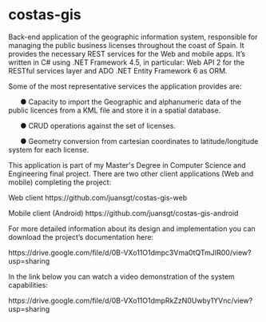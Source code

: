 # costas-gis
Back-end application of the geographic information system, responsible for managing the public business licenses throughout the coast of Spain. It provides the necessary REST services for the Web and mobile apps. It’s written in C# using .NET Framework 4.5, in particular: Web API 2 for the RESTful services layer and ADO .NET Entity Framework 6 as ORM.
<p></p>
Some of the most representative services the application provides are:
<p></p>
&nbsp;&nbsp;&nbsp;&nbsp;&nbsp;&nbsp;● Capacity to import the Geographic and alphanumeric data of the public licences from a KML file and store it in a spatial database.
<p></p>
&nbsp;&nbsp;&nbsp;&nbsp;&nbsp;&nbsp;● CRUD operations against the set of licenses.<p></p>
&nbsp;&nbsp;&nbsp;&nbsp;&nbsp;&nbsp;● Geometry conversion from cartesian coordinates to latitude/longitude system for each license.<p></p>


This application is part of my Master's Degree in Computer Science and Engineering final project. There are two other client applications (Web and mobile) completing the project:
<p></p>
Web client https://github.com/juansgt/costas-gis-web
<p></p>
Mobile client (Android) https://github.com/juansgt/costas-gis-android
<p></p>
For more detailed information about its design and implementation you can download the project’s documentation here:
<p></p>
https://drive.google.com/file/d/0B-VXo11O1dmpc3Vma0tQTmJIR00/view?usp=sharing
<p></p>
In the link below you can watch a video demonstration of the system capabilities:  
<p></p>
https://drive.google.com/file/d/0B-VXo11O1dmpRkZzN0Uwby1YVnc/view?usp=sharing
